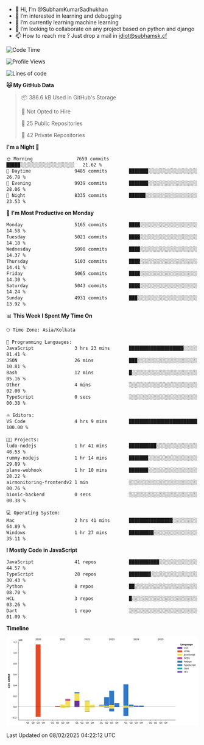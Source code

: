 - 👋 Hi, I’m @SubhamKumarSadhukhan
- 👀 I’m interested in learning and debugging
- 🌱 I’m currently learning machine learning
- 💞️ I’m looking to collaborate on any project based on python and django
- 📫 How to reach me ?
      Just drop a mail in idiot@subhamsk.cf

<!---
SubhamKumarSadhukhan/SubhamKumarSadhukhan is a ✨ special ✨ repository because its `README.md` (this file) appears on your GitHub profile.
You can click the Preview link to take a look at your changes.
--->


<!--START_SECTION:waka-->
![Code Time](http://img.shields.io/badge/Code%20Time-2%2C740%20hrs%207%20mins-blue)

![Profile Views](http://img.shields.io/badge/Profile%20Views-0-blue)

![Lines of code](https://img.shields.io/badge/From%20Hello%20World%20I%27ve%20Written-2.8%20million%20lines%20of%20code-blue)

**🐱 My GitHub Data** 

> 📦 386.6 kB Used in GitHub's Storage 
 > 
> 🚫 Not Opted to Hire
 > 
> 📜 25 Public Repositories 
 > 
> 🔑 42 Private Repositories 
 > 
**I'm a Night 🦉** 

```text
🌞 Morning                7659 commits        █████░░░░░░░░░░░░░░░░░░░░   21.62 % 
🌆 Daytime                9485 commits        ███████░░░░░░░░░░░░░░░░░░   26.78 % 
🌃 Evening                9939 commits        ███████░░░░░░░░░░░░░░░░░░   28.06 % 
🌙 Night                  8335 commits        ██████░░░░░░░░░░░░░░░░░░░   23.53 % 
```
📅 **I'm Most Productive on Monday** 

```text
Monday                   5165 commits        ████░░░░░░░░░░░░░░░░░░░░░   14.58 % 
Tuesday                  5021 commits        ████░░░░░░░░░░░░░░░░░░░░░   14.18 % 
Wednesday                5090 commits        ████░░░░░░░░░░░░░░░░░░░░░   14.37 % 
Thursday                 5103 commits        ████░░░░░░░░░░░░░░░░░░░░░   14.41 % 
Friday                   5065 commits        ████░░░░░░░░░░░░░░░░░░░░░   14.30 % 
Saturday                 5043 commits        ████░░░░░░░░░░░░░░░░░░░░░   14.24 % 
Sunday                   4931 commits        ███░░░░░░░░░░░░░░░░░░░░░░   13.92 % 
```


📊 **This Week I Spent My Time On** 

```text
🕑︎ Time Zone: Asia/Kolkata

💬 Programming Languages: 
JavaScript               3 hrs 23 mins       ████████████████████░░░░░   81.41 % 
JSON                     26 mins             ███░░░░░░░░░░░░░░░░░░░░░░   10.81 % 
Bash                     12 mins             █░░░░░░░░░░░░░░░░░░░░░░░░   05.16 % 
Other                    4 mins              ░░░░░░░░░░░░░░░░░░░░░░░░░   02.00 % 
TypeScript               0 secs              ░░░░░░░░░░░░░░░░░░░░░░░░░   00.38 % 

🔥 Editors: 
VS Code                  4 hrs 9 mins        █████████████████████████   100.00 % 

🐱‍💻 Projects: 
ludo-nodejs              1 hr 41 mins        ██████████░░░░░░░░░░░░░░░   40.53 % 
rummy-nodejs             1 hr 14 mins        ███████░░░░░░░░░░░░░░░░░░   29.89 % 
plane-webhook            1 hr 10 mins        ███████░░░░░░░░░░░░░░░░░░   28.22 % 
airmonitoring-frontendv2 1 min               ░░░░░░░░░░░░░░░░░░░░░░░░░   00.76 % 
bionic-backend           0 secs              ░░░░░░░░░░░░░░░░░░░░░░░░░   00.38 % 

💻 Operating System: 
Mac                      2 hrs 41 mins       ████████████████░░░░░░░░░   64.89 % 
Windows                  1 hr 27 mins        █████████░░░░░░░░░░░░░░░░   35.11 % 
```

**I Mostly Code in JavaScript** 

```text
JavaScript               41 repos            ███████████░░░░░░░░░░░░░░   44.57 % 
TypeScript               28 repos            ████████░░░░░░░░░░░░░░░░░   30.43 % 
Python                   8 repos             ██░░░░░░░░░░░░░░░░░░░░░░░   08.70 % 
HCL                      3 repos             █░░░░░░░░░░░░░░░░░░░░░░░░   03.26 % 
Dart                     1 repo              ░░░░░░░░░░░░░░░░░░░░░░░░░   01.09 % 
```



**Timeline**

![Lines of Code chart](https://raw.githubusercontent.com/SubhamKumarSadhukhan/SubhamKumarSadhukhan/main/assets/bar_graph.png)


 Last Updated on 08/02/2025 04:22:12 UTC
<!--END_SECTION:waka-->
